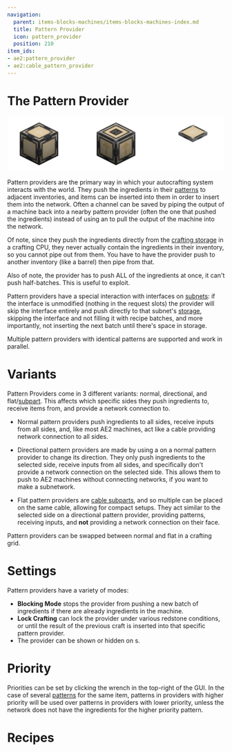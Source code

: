 ```yaml
---
navigation:
  parent: items-blocks-machines/items-blocks-machines-index.md
  title: Pattern Provider
  icon: pattern_provider
  position: 210
item_ids:
- ae2:pattern_provider
- ae2:cable_pattern_provider
---
```

# The Pattern Provider

![Pattern Providers](../assets/assemblies/pattern_provider_variants.png)

Pattern providers are the primary way in which your autocrafting system interacts with the world. They push the ingredients in
their [patterns](patterns.md) to adjacent inventories, and items can be inserted into them in order to insert them into the network. Often
a channel can be saved by piping the output of a machine back into a nearby pattern provider (often the one that pushed the ingredients)
instead of using an <ItemLink id="import_bus" /> to pull the output of the machine into the network.

Of note, since they push the ingredients directly from the [crafting storage](./items-blocks-machines/crafting-storages.md) in a crafting CPU, they
never actually contain the ingredients in their inventory, so you cannot pipe out from them. You have to have the provider push
to another inventory (like a barrel) then pipe from that.

Also of note, the provider has to push ALL of the ingredients at once, it can't push half-batches. This is useful
to exploit.

Pattern providers have a special interaction with interfaces on [subnets](../ae2-mechanics/subnetworks.md): if the interface is unmodified (nothing in the request slots)
the provider will skip the interface entirely and push directly to that subnet's [storage](../ae2-mechanics/import-export-storage.md),
skipping the interface and not filling it with recipe batches, and more importantly, not inserting the next batch until there's space in storage.

Multiple pattern providers with identical patterns are supported and work in parallel.

# Variants

Pattern Providers come in 3 different variants: normal, directional, and flat/[subpart](../ae2-mechanics/cable-subparts.md). This affects which specific sides they push
ingredients to, receive items from, and provide a network connection to.

- Normal pattern providers push ingredients to all sides, receive inputs from all sides, and, like most AE2 machines, act
like a cable providing network connection to all sides.

- Directional pattern providers are made by using a <ItemLink id="certus_quartz_wrench" /> on a normal pattern provider to change its
direction. They only push ingredients to the selected side, receive inputs from all sides, and specifically don't provide a network
connection on the selected side. This allows them to push to AE2 machines without connecting networks, if you want to make a subnetwork.

- Flat pattern providers are [cable subparts](../ae2-mechanics/cable-subparts.md), and so multiple can be placed on the same cable, allowing for compact setups.
They act similar to the selected side on a directional pattern provider, providing patterns, receiving inputs, and **not**
providing a network connection on their face.

Pattern providers can be swapped between normal and flat in a crafting grid.

# Settings

Pattern providers have a variety of modes:

- **Blocking Mode** stops the provider from pushing a new batch of ingredients if there are already
ingredients in the machine.
- **Lock Crafting** can lock the provider under various redstone conditions, or until the result of the
previous craft is inserted into that specific pattern provider.
- The provider can be shown or hidden on <ItemLink id="pattern_access_terminal" />s.

# Priority

Priorities can be set by clicking the wrench in the top-right of the GUI. In the case of several [patterns](patterns.md)
for the same item, patterns in providers with higher priority will be used over patterns in providers with lower priority,
unless the network does not have the ingredients for the higher priority pattern.

# Recipes

<RecipeFor id="pattern_provider" />
<RecipeFor id="cable_pattern_provider" />